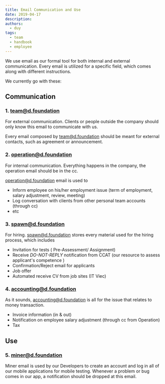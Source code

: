 ```yaml
---
title: Email Communication and Use
date: 2019-04-17
description: 
authors: 
  - duy
tags: 
  - team
  - handbook
  - employee
---
```


We use email as our formal tool for both internal and external communication.
Every email is utilized for a specific field, which comes along with different instructions.

We currently go with these:

## Communication
### 1. team@d.foundation
For external communication. Clients or people outside the company should only know this email to communicate with us.

Every email composed by team@d.foundation should be meant for external contacts, such as agreement or announcement.

### 2. operation@d.foundation
For internal communication. Everything happens in the company, the operation email should be in the cc.

operation@d.foundation email is used to

- Inform employee on his/her employment issue (term of employment, salary adjustment, review, meeting)
- Log conversation with clients from other personal team accounts (through cc)
- etc

### 3. spawn@d.foundation
For hiring. spawn@d.foundation stores every material used for the hiring process, which includes

- Invitation for tests ( Pre-Assessment/ Assignment)
- Receive *DO-NOT-REPLY* notification from CCAT (our resource to assess applicant's competence )
- Confirmation/Reject email for applicants
- Job offer
- Automated receive CV from job sites (IT Viec)

### 4. accounting@d.foundation
As it sounds, accounting@d.foundation is all for the issue that relates to money transaction.

- Invoice information (in & out)
- Notification on employee salary adjustment (through cc from Operation)
- Tax

## Use
### 5. miner@d.foundation
Miner email is used by our Developers to create an account and log in all of our mobile applications for mobile testing.
Whenever a problem or bug comes in our app, a notification should be dropped at this email.
